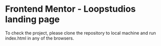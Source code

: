 # Frontend Mentor - Loopstudios landing page

To check the project, please clone the repository to local machine and run index.html in any of the browsers.
